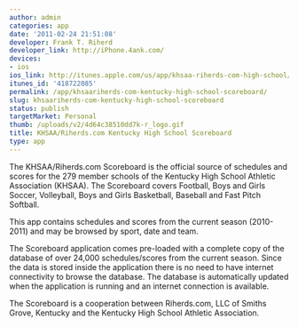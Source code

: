 ```yaml
---
author: admin
categories: app
date: '2011-02-24 21:51:08'
developer: Frank T. Riherd
developer_link: http://iPhone.4ank.com/
devices: 
- ios
ios_link: http://itunes.apple.com/us/app/khsaa-riherds-com-high-school/id418722085?mt=8&ls=1
itunes_id: '418722085'
permalink: /app/khsaariherds-com-kentucky-high-school-scoreboard/
slug: khsaariherds-com-kentucky-high-school-scoreboard
status: publish
targetMarket: Personal
thumb: /uploads/v2/4d64c38510dd7k-r_logo.gif
title: KHSAA/Riherds.com Kentucky High School Scoreboard
type: app
---
```


The KHSAA/Riherds.com Scoreboard is the official source of schedules and scores for the 279 member schools of the Kentucky High School Athletic Association (KHSAA). The Scoreboard covers Football, Boys and Girls Soccer, Volleyball, Boys and Girls Basketball, Baseball and Fast Pitch Softball. 

This app contains schedules and scores from the current season (2010-2011) and may be browsed by sport, date and team. 

The Scoreboard application comes pre-loaded with a complete copy of the database of over 24,000 schedules/scores from the current season. Since the data is stored inside the application there is no need to have internet connectivity to browse the database. The database is automatically updated when the application is running and an internet connection is available. 

The Scoreboard is a cooperation between Riherds.com, LLC of Smiths Grove, Kentucky and the Kentucky High School Athletic Association.